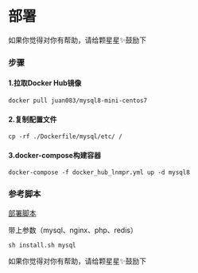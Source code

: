 部署
====

如果你觉得对你有帮助，请给颗星星✨鼓励下

### 步骤
#### 1.拉取Docker Hub镜像
```
docker pull juan083/mysql8-mini-centos7
```

#### 2.复制配置文件
```
cp -rf ./Dockerfile/mysql/etc/ /
```

#### 3.docker-compose构建容器
```
docker-compose -f docker_hub_lnmpr.yml up -d mysql8
```

### 参考脚本
[部署脚本](./install.sh)

带上参数（mysql、nginx、php、redis）
```
sh install.sh mysql
```

如果你觉得对你有帮助，请给颗星星✨鼓励下
